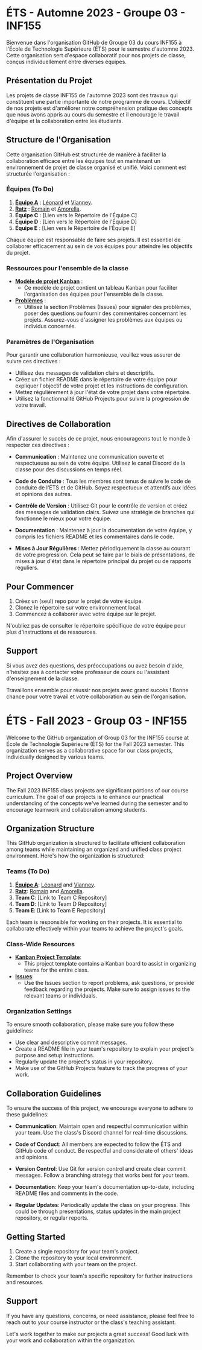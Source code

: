 # ÉTS - Automne 2023 - Groupe 03 - INF155

Bienvenue dans l'organisation GitHub de Groupe 03 du cours INF155 à l'École de Technologie Supérieure (ÉTS) pour le semestre d'automne 2023. Cette organisation sert d'espace collaboratif pour nos projets de classe, conçus individuellement entre diverses équipes.

## Présentation du Projet

Les projets de classe INF155 de l'automne 2023 sont des travaux qui constituent une partie importante de notre programme de cours. L'objectif de nos projets est d'améliorer notre compréhension pratique des concepts que nous avons appris au cours du semestre et il encourage le travail d'équipe et la collaboration entre les étudiants.

## Structure de l'Organisation

Cette organisation GitHub est structurée de manière à faciliter la collaboration efficace entre les équipes tout en maintenant un environnement de projet de classe organisé et unifié. Voici comment est structurée l'organisation :

### Équipes (To Do)

1. **[Équipe A](https://github.com/orgs/ETS-Fall-2023-GR03-INF155/teams/equipe-a)** : [Léonard](https://github.com/AdelnorAcmorux) et [Vianney](https://github.com/Vianpyro).
2. **[Ratz](https://github.com/orgs/ETS-Fall-2023-GR03-INF155/teams/ratz)** : [Romain](https://github.com/RomainBoiret) et [Amorella](https://github.com/amorella).
3. **Équipe C** : [Lien vers le Répertoire de l'Équipe C]
4. **Équipe D** : [Lien vers le Répertoire de l'Équipe D]
5. **Équipe E** : [Lien vers le Répertoire de l'Équipe E]

Chaque équipe est responsable de faire ses projets. Il est essentiel de collaborer efficacement au sein de vos équipes pour atteindre les objectifs du projet.

### Ressources pour l'ensemble de la classe

- **[Modèle de projet Kanban](https://github.com/orgs/ETS-Fall-2023-GR03-INF155/projects/7)** :
  - Ce modèle de projet contient un tableau Kanban pour faciliter l'organisation des équipes pour l'ensemble de la classe.
- **[Problèmes](https://github.com/ETS-Fall-2023-GR03-INF155/.github/issues)** :
  - Utilisez la section Problèmes (Issues) pour signaler des problèmes, poser des questions ou fournir des commentaires concernant les projets. Assurez-vous d'assigner les problèmes aux équipes ou individus concernés.

### Paramètres de l'Organisation

Pour garantir une collaboration harmonieuse, veuillez vous assurer de suivre ces directives :

- Utilisez des messages de validation clairs et descriptifs.
- Créez un fichier README dans le répertoire de votre équipe pour expliquer l'objectif de votre projet et les instructions de configuration.
- Mettez régulièrement à jour l'état de votre projet dans votre répertoire.
- Utilisez la fonctionnalité GitHub Projects pour suivre la progression de votre travail.

## Directives de Collaboration

Afin d'assurer le succès de ce projet, nous encourageons tout le monde à respecter ces directives :

- **Communication** : Maintenez une communication ouverte et respectueuse au sein de votre équipe. Utilisez le canal Discord de la classe pour des discussions en temps réel.

- **Code de Conduite** : Tous les membres sont tenus de suivre le code de conduite de l'ÉTS et de GitHub. Soyez respectueux et attentifs aux idées et opinions des autres.

- **Contrôle de Version** : Utilisez Git pour le contrôle de version et créez des messages de validation clairs. Suivez une stratégie de branches qui fonctionne le mieux pour votre équipe.

- **Documentation** : Maintenez à jour la documentation de votre équipe, y compris les fichiers README et les commentaires dans le code.

- **Mises à Jour Régulières** : Mettez périodiquement la classe au courant de votre progression. Cela peut se faire par le biais de présentations, de mises à jour d'état dans le répertoire principal du projet ou de rapports réguliers.

## Pour Commencer

1. Créez un (seul) repo pour le projet de votre équipe.
2. Clonez le répertoire sur votre environnement local.
3. Commencez à collaborer avec votre équipe sur le projet.

N'oubliez pas de consulter le répertoire spécifique de votre équipe pour plus d'instructions et de ressources.

## Support

Si vous avez des questions, des préoccupations ou avez besoin d'aide, n'hésitez pas à contacter votre professeur de cours ou l'assistant d'enseignement de la classe.

Travaillons ensemble pour réussir nos projets avec grand succès ! Bonne chance pour votre travail et votre collaboration au sein de l'organisation.

# ÉTS - Fall 2023 - Group 03 - INF155

Welcome to the GitHub organization of Group 03 for the INF155 course at École de Technologie Supérieure (ÉTS) for the Fall 2023 semester. This organization serves as a collaborative space for our class projects, individually designed by various teams.

## Project Overview

The Fall 2023 INF155 class projects are significant portions of our course curriculum. The goal of our projects is to enhance our practical understanding of the concepts we've learned during the semester and to encourage teamwork and collaboration among students.

## Organization Structure

This GitHub organization is structured to facilitate efficient collaboration among teams while maintaining an organized and unified class project environment. Here's how the organization is structured:

### Teams (To Do)

1. **[Équipe A](https://github.com/orgs/ETS-Fall-2023-GR03-INF155/teams/equipe-a)**: [Léonard](https://github.com/AdelnorAcmorux) and [Vianney](https://github.com/Vianpyro).
2. **[Ratz](https://github.com/orgs/ETS-Fall-2023-GR03-INF155/teams/ratz)**: [Romain](https://github.com/RomainBoiret) and [Amorella](https://github.com/amorella).
3. **Team C**: [Link to Team C Repository]
4. **Team D**: [Link to Team D Repository]
5. **Team E**: [Link to Team E Repository]

Each team is responsible for working on their projects. It is essential to collaborate effectively within your teams to achieve the project's goals.

### Class-Wide Resources

- **[Kanban Project Template](https://github.com/orgs/ETS-Fall-2023-GR03-INF155/projects/7)**:
  - This project template contains a Kanban board to assist in organizing teams for the entire class.
- **[Issues](https://github.com/ETS-Fall-2023-GR03-INF155/.github/issues)**:
  - Use the Issues section to report problems, ask questions, or provide feedback regarding the projects. Make sure to assign issues to the relevant teams or individuals.

### Organization Settings

To ensure smooth collaboration, please make sure you follow these guidelines:

- Use clear and descriptive commit messages.
- Create a README file in your team's repository to explain your project's purpose and setup instructions.
- Regularly update the project's status in your repository.
- Make use of the GitHub Projects feature to track the progress of your work.

## Collaboration Guidelines

To ensure the success of this project, we encourage everyone to adhere to these guidelines:

- **Communication**: Maintain open and respectful communication within your team. Use the class's Discord channel for real-time discussions.

- **Code of Conduct**: All members are expected to follow the ÉTS and GitHub code of conduct. Be respectful and considerate of others' ideas and opinions.

- **Version Control**: Use Git for version control and create clear commit messages. Follow a branching strategy that works best for your team.

- **Documentation**: Keep your team's documentation up-to-date, including README files and comments in the code.

- **Regular Updates**: Periodically update the class on your progress. This could be through presentations, status updates in the main project repository, or regular reports.

## Getting Started

1. Create a single repository for your team's project.
2. Clone the repository to your local environment.
3. Start collaborating with your team on the project.

Remember to check your team's specific repository for further instructions and resources.

## Support

If you have any questions, concerns, or need assistance, please feel free to reach out to your course instructor or the class's teaching assistant.

Let's work together to make our projects a great success! Good luck with your work and collaboration within the organization.
